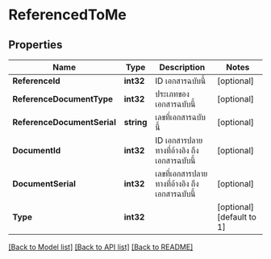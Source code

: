 # ReferencedToMe

## Properties

Name | Type | Description | Notes
------------ | ------------- | ------------- | -------------
**ReferenceId** | **int32** | ID เอกสารฉบับนี้ | [optional] 
**ReferenceDocumentType** | **int32** | ประเภทของเอกสารฉบับนี้ | [optional] 
**ReferenceDocumentSerial** | **string** | เลขที่เอกสารฉบับนี้ | [optional] 
**DocumentId** | **int32** | ID เอกสารปลายทางที่อ้างอิง ถึง เอกสารฉบับนี้ | [optional] 
**DocumentSerial** | **int32** | เลขที่เอกสารปลายทางที่อ้างอิง ถึง เอกสารฉบับนี้ | [optional] 
**Type** | **int32** |  | [optional] [default to 1]

[[Back to Model list]](../README.md#documentation-for-models) [[Back to API list]](../README.md#documentation-for-api-endpoints) [[Back to README]](../README.md)


